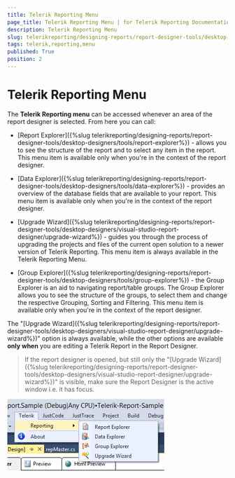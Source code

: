 ```yaml
---
title: Telerik Reporting Menu
page_title: Telerik Reporting Menu | for Telerik Reporting Documentation
description: Telerik Reporting Menu
slug: telerikreporting/designing-reports/report-designer-tools/desktop-designers/visual-studio-report-designer/telerik-reporting-menu
tags: telerik,reporting,menu
published: True
position: 2
---
```


# Telerik Reporting Menu



The __Telerik Reporting menu__  can be accessed whenever an area of the report designer is selected. From here you can call:       

* [Report Explorer]({%slug telerikreporting/designing-reports/report-designer-tools/desktop-designers/tools/report-explorer%}) - allows you to see the structure of the report and to select any item in the report. This menu item is available only when you're in the context of the report designer.           

* [Data Explorer]({%slug telerikreporting/designing-reports/report-designer-tools/desktop-designers/tools/data-explorer%}) - provides an overview of the database fields that are available to your report. This menu item is available only when you're in the context of the report designer.           

* [Upgrade Wizard]({%slug telerikreporting/designing-reports/report-designer-tools/desktop-designers/visual-studio-report-designer/upgrade-wizard%}) - guides you through the process of upgrading the projects and files of the current open solution to a newer version of Telerik Reporting. This menu item is always available in the Telerik Reporting Menu.           

* [Group Explorer]({%slug telerikreporting/designing-reports/report-designer-tools/desktop-designers/tools/group-explorer%}) - the Group Explorer is an aid to navigating report/table groups. The Group Explorer allows you to see the structure of the groups, to select them and change the respective Grouping, Sorting and Filtering. This menu item is available only when you're in the context of the report designer.           

The "[Upgrade Wizard]({%slug telerikreporting/designing-reports/report-designer-tools/desktop-designers/visual-studio-report-designer/upgrade-wizard%})" option is always available, while the other options are available __only when__  you are editing a Telerik Report in the Report Designer.       

> If the report designer is opened, but still only the "[Upgrade Wizard]({%slug telerikreporting/designing-reports/report-designer-tools/desktop-designers/visual-studio-report-designer/upgrade-wizard%})" is visible, make sure the Report Designer is the active window i.e. it has focus.         

  

  ![TelerikVSMenu](images/TelerikVSMenu.png)

